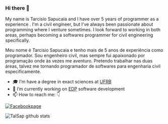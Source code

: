 ### Hi there 👋

My name is Tarcisio Sapucaia and I have over 5 years of programmer as a experience . I'm a civil engineer, but I've always been passionate about programming where I venture sometimes. I look forward to working in both areas, perhaps becoming a softwares programmer for civil engineering specifically.

Meu nome é Tarcisio Sapucaia e tenho mais de 5 anos de experiência como programador. Sou engenheiro civil, mas sempre fui apaixonado por programação onde às vezes me aventuro. Pretendo trabalhar nas duas áreas, talvez me tornando programador de softwares para engenharia civil especificamente.

- 🎓 I’m have a degree in exact sciences at [UFRB](https://ufrb.edu.br/portal/)
- 🌱 I’m currently working on [EDP](https://github.com/talsap/edp) software development 
- 📫 How to reach me: 👇

[![Facebookpage](https://dyn-qrcode.vercel.app/api?url=https://www.facebook.com/tal.sapucaia)](https://www.facebook.com/tal.sapucaia)

![TalSap github stats](https://github-readme-stats.vercel.app/api?username=talsap&show_icons=true&theme=highcontrast)

<!--
**talsap/talsap** is a ✨ _special_ ✨ repository because its `README.md` (this file) appears on your GitHub profile.
